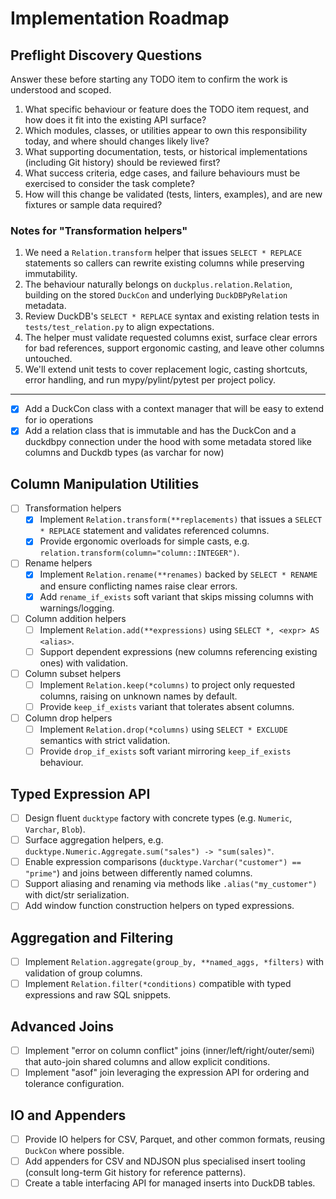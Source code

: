 # Implementation Roadmap

## Preflight Discovery Questions
Answer these before starting any TODO item to confirm the work is understood and scoped.
1. What specific behaviour or feature does the TODO item request, and how does it fit into the existing API surface?
2. Which modules, classes, or utilities appear to own this responsibility today, and where should changes likely live?
3. What supporting documentation, tests, or historical implementations (including Git history) should be reviewed first?
4. What success criteria, edge cases, and failure behaviours must be exercised to consider the task complete?
5. How will this change be validated (tests, linters, examples), and are new fixtures or sample data required?

### Notes for "Transformation helpers"
1. We need a `Relation.transform` helper that issues `SELECT * REPLACE` statements so callers can rewrite existing columns while preserving immutability.
2. The behaviour naturally belongs on `duckplus.relation.Relation`, building on the stored `DuckCon` and underlying `DuckDBPyRelation` metadata.
3. Review DuckDB's `SELECT * REPLACE` syntax and existing relation tests in `tests/test_relation.py` to align expectations.
4. The helper must validate requested columns exist, surface clear errors for bad references, support ergonomic casting, and leave other columns untouched.
5. We'll extend unit tests to cover replacement logic, casting shortcuts, error handling, and run mypy/pylint/pytest per project policy.

---

- [x] Add a DuckCon class with a context manager that will be easy to extend for io operations
- [x] Add a relation class that is immutable and has the DuckCon and a duckdbpy connection under the hood with some metadata stored like columns and Duckdb types (as varchar for now)

## Column Manipulation Utilities
- [ ] Transformation helpers
  - [x] Implement `Relation.transform(**replacements)` that issues a `SELECT * REPLACE` statement and validates referenced columns.
  - [x] Provide ergonomic overloads for simple casts, e.g. `relation.transform(column="column::INTEGER")`.
- [ ] Rename helpers
  - [x] Implement `Relation.rename(**renames)` backed by `SELECT * RENAME` and ensure conflicting names raise clear errors.
  - [x] Add `rename_if_exists` soft variant that skips missing columns with warnings/logging.
- [ ] Column addition helpers
  - [ ] Implement `Relation.add(**expressions)` using `SELECT *, <expr> AS <alias>`.
  - [ ] Support dependent expressions (new columns referencing existing ones) with validation.
- [ ] Column subset helpers
  - [ ] Implement `Relation.keep(*columns)` to project only requested columns, raising on unknown names by default.
  - [ ] Provide `keep_if_exists` variant that tolerates absent columns.
- [ ] Column drop helpers
  - [ ] Implement `Relation.drop(*columns)` using `SELECT * EXCLUDE` semantics with strict validation.
  - [ ] Provide `drop_if_exists` soft variant mirroring `keep_if_exists` behaviour.

## Typed Expression API
- [ ] Design fluent `ducktype` factory with concrete types (e.g. `Numeric`, `Varchar`, `Blob`).
- [ ] Surface aggregation helpers, e.g. `ducktype.Numeric.Aggregate.sum("sales") -> "sum(sales)"`.
- [ ] Enable expression comparisons (`ducktype.Varchar("customer") == "prime"`) and joins between differently named columns.
- [ ] Support aliasing and renaming via methods like `.alias("my_customer")` with dict/str serialization.
- [ ] Add window function construction helpers on typed expressions.

## Aggregation and Filtering
- [ ] Implement `Relation.aggregate(group_by, **named_aggs, *filters)` with validation of group columns.
- [ ] Implement `Relation.filter(*conditions)` compatible with typed expressions and raw SQL snippets.

## Advanced Joins
- [ ] Implement "error on column conflict" joins (inner/left/right/outer/semi) that auto-join shared columns and allow explicit conditions.
- [ ] Implement "asof" join leveraging the expression API for ordering and tolerance configuration.

## IO and Appenders
- [ ] Provide IO helpers for CSV, Parquet, and other common formats, reusing `DuckCon` where possible.
- [ ] Add appenders for CSV and NDJSON plus specialised insert tooling (consult long-term Git history for reference patterns).
- [ ] Create a table interfacing API for managed inserts into DuckDB tables.
